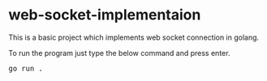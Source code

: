 # web-socket-implementaion

This is a basic project which implements web socket connection in golang.</br>

To run the program just type the below command and press enter.</br>

<pre>go run .</pre> 
